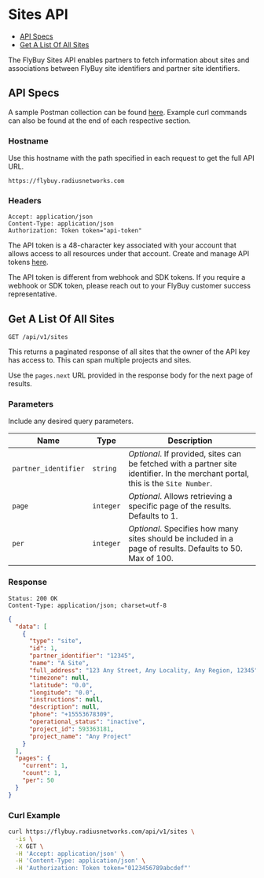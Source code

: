 # Sites API

- [API Specs](#api-specs)
- [Get A List Of All Sites](#get-a-list-of-all-sites)

The FlyBuy Sites API enables partners to fetch information about sites and associations between FlyBuy site identifiers and partner site identifiers.

## <span id="api-specs">API Specs</span>

A sample Postman collection can be found [here](https://www.getpostman.com/collections/3684da81f53275af8c22).
Example curl commands can also be found at the end of each respective section.

### Hostname

Use this hostname with the path specified in each request to get the full API URL.

```http
https://flybuy.radiusnetworks.com
```

### Headers

```http
Accept: application/json
Content-Type: application/json
Authorization: Token token="api-token"
```

The API token is a 48-character key associated with your account that allows access to all resources under that account.
Create and manage API tokens [here](https://account.radiusnetworks.com/personal_tokens).

The API token is different from webhook and SDK tokens. If you require a webhook or SDK token, please reach out to your FlyBuy customer success representative.


## <span id="get-a-list-of-all-sites">Get A List Of All Sites</span>

```http
GET /api/v1/sites
```

This returns a paginated response of all sites that the owner of the API key has access to.
This can span multiple projects and sites.

Use the `pages.next` URL provided in the response body for the next page of results.      

### <span id="get-a-list-of-all-sites-parameters">Parameters</span>

Include any desired query parameters.

| **Name** | **Type** | **Description** |
| -------- | -------- | --------------- |
| `partner_identifier` | `string` | _Optional_. If provided, sites can be fetched with a partner site identifier. In the merchant portal, this is the `Site Number`. |
| `page` | `integer` | _Optional_. Allows retrieving a specific page of the results. Defaults to 1. |
| `per` | `integer` | _Optional_. Specifies how many sites should be included in a page of results. Defaults to 50. Max of 100. |

### <span id="get-a-list-of-all-sites-response">Response</span>

```http
Status: 200 OK
Content-Type: application/json; charset=utf-8
```
```json
{
  "data": [
    {
      "type": "site",
      "id": 1,
      "partner_identifier": "12345",
      "name": "A Site",
      "full_address": "123 Any Street, Any Locality, Any Region, 12345",
      "timezone": null,
      "latitude": "0.0",
      "longitude": "0.0",
      "instructions": null,
      "description": null,
      "phone": "+15553678309",
      "operational_status": "inactive",
      "project_id": 593363181,
      "project_name": "Any Project"
    }
  ],
  "pages": {
    "current": 1,
    "count": 1,
    "per": 50
  }
}
```

### <span id="get-a-list-of-all-sites-curl-example">Curl Example</span>

```sh
curl https://flybuy.radiusnetworks.com/api/v1/sites \
  -is \
  -X GET \
  -H 'Accept: application/json' \
  -H 'Content-Type: application/json' \
  -H 'Authorization: Token token="0123456789abcdef"'
```
